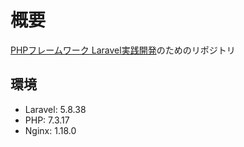 # 概要
[PHPフレームワーク Laravel実践開発](https://www.amazon.co.jp/dp/B07WW45Q1X/ref=dp-kindle-redirect?_encoding=UTF8&btkr=1)のためのリポジトリ

## 環境
- Laravel: 5.8.38
- PHP: 7.3.17
- Nginx: 1.18.0